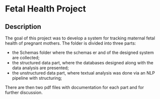 # Fetal Health Project

## Description
The goal of this project was to develop a system for tracking maternal fetal health of pregnant mothers.
The folder is divided into three parts:
- the Schemas folder where the schemas er and of the designed system are collected;
- the structured data part, where the databases designed along with the data analysis are presented;
- the unstructured data part, where textual analysis was done via an NLP pipeline with structuring;

There are then two pdf files with documentation for each part and for further discussion.
